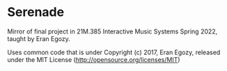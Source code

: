 # Serenade
Mirror of final project in 21M.385 Interactive Music Systems Spring 2022, taught by Eran Egozy.

Uses common code that is under Copyright (c) 2017, Eran Egozy, released under the MIT License (http://opensource.org/licenses/MIT)
